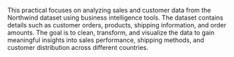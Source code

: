 This practical focuses on analyzing sales and customer data from the Northwind dataset using business intelligence tools. 
The dataset contains details such as customer orders, products, shipping information, and order amounts. The goal is to 
clean, transform, and visualize the data to gain meaningful insights into sales performance, shipping methods, and 
customer distribution across different countries.
